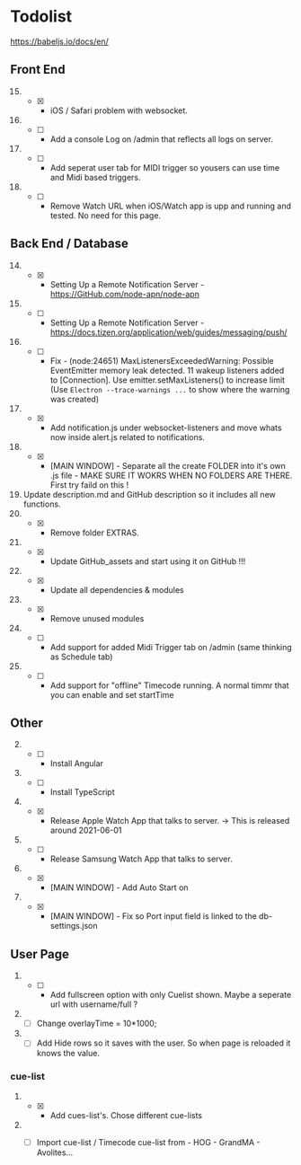 # Todolist
https://babeljs.io/docs/en/

## Front End
15. - [X] - iOS / Safari problem with websocket.
16. - [ ] - Add a console Log on /admin that reflects all logs on server.
17. - [ ] - Add seperat user tab for MIDI trigger so yousers can use time and Midi based triggers.
18. - [ ] - Remove Watch URL when iOS/Watch app is upp and running and tested. No need for this page. 
## Back End / Database
14. - [X] - Setting Up a Remote Notification Server - https://GitHub.com/node-apn/node-apn
15. - [ ] - Setting Up a Remote Notification Server - https://docs.tizen.org/application/web/guides/messaging/push/
16. - [ ] - Fix - (node:24651) MaxListenersExceededWarning: Possible EventEmitter memory leak detected. 11 wakeup listeners added to [Connection]. Use emitter.setMaxListeners() to increase limit
(Use `Electron --trace-warnings ...` to show where the warning was created)
17. - [X] - Add notification.js under websocket-listeners and move whats now inside alert.js related to notifications.
18. - [X] - [MAIN WINDOW] - Separate all the create FOLDER into it's own .js file - MAKE SURE IT WOKRS WHEN NO FOLDERS ARE THERE. First try faild on this !
19. Update description.md and GitHub description so it includes all new functions.
20. - [X] - Remove folder EXTRAS.
21. - [X] - Update GitHub_assets and start using it on GitHub !!!
22. - [X] - Update all dependencies & modules
23. - [X] - Remove unused modules
24. - [ ] - Add support for added Midi Trigger tab on /admin (same thinking as Schedule tab)
25. - [ ] - Add support for "offline" Timecode running. A normal timmr that you can enable and set startTime 
## Other
2. - [ ] - Install Angular
3. - [ ] - Install TypeScript
4. - [X] - Release Apple Watch App that talks to server. -> This is released around 2021-06-01
5. - [ ] - Release Samsung Watch App that talks to server.
6. - [X] - [MAIN WINDOW] - Add Auto Start on
7. - [X] - [MAIN WINDOW] - Fix so Port input field is linked to the db-settings.json

## User Page
1. - [ ] - Add fullscreen option with only Cuelist shown. Maybe a seperate url with username/full ?
2. - [ ] Change overlayTime = 10*1000;
3. - [ ] Add Hide rows so it saves with the user. So when page is reloaded it knows the value.
### cue-list
1. - [X] - Add cues-list's. Chose different cue-lists
2. - [ ] Import cue-list / Timecode cue-list from - HOG - GrandMA - Avolites...


